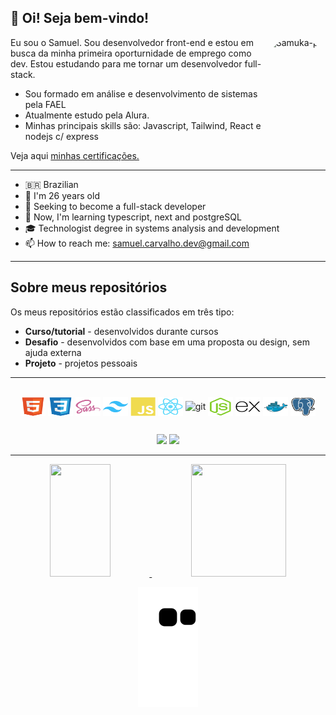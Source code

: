 ## 👋 Oi! Seja bem-vindo!
<img align="right" alt="Samuka-pic" height="150" style="border-radius:50px;" src="https://github.com/SamuraiSamuka.png">Eu sou o Samuel. Sou desenvolvedor front-end e estou em busca da minha primeira oporturnidade de emprego como dev. Estou estudando para me tornar um desenvolvedor full-stack.

* Sou formado em análise e desenvolvimento de sistemas pela FAEL
* Atualmente estudo pela Alura.
* Minhas principais skills são: Javascript, Tailwind, React e nodejs c/ express
<p>Veja aqui <a href="https://cursos.alura.com.br/user/samurai-samuka/fullCertificate/5d7bf0dfe87467a27c33386e149d7ed9">minhas certificações.</a></p>

<hr>

- 🇧🇷  Brazilian
- 👶 I'm 26 years old
- 👀 Seeking to become a full-stack developer
- 🌱 Now, I'm learning typescript, next and postgreSQL
- 🎓 Technologist degree in systems analysis and development
- 📫 How to reach me: samuel.carvalho.dev@gmail.com

<hr>
  
## Sobre meus repositórios
  Os meus repositórios estão classificados em três tipo:
  * **Curso/tutorial** - desenvolvidos durante cursos
  * **Desafio** - desenvolvidos com base em uma proposta ou design, sem ajuda externa
  * **Projeto** - projetos pessoais
<hr>

<div align=center style="display:flex, justify-content:space-between"><br>
  <div>
    <img align="center" alt="HTML" height="30" width="40" src="https://raw.githubusercontent.com/devicons/devicon/master/icons/html5/html5-original.svg">
    <img align="center" alt="CSS" height="30" width="40" src="https://raw.githubusercontent.com/devicons/devicon/master/icons/css3/css3-original.svg">
    <img align="center" alt="CSS" height="30" width="40" src="https://raw.githubusercontent.com/devicons/devicon/master/icons/sass/sass-original.svg">
    <img align="center" alt="CSS" height="30" width="40" src="https://raw.githubusercontent.com/devicons/devicon/master/icons/tailwindcss/tailwindcss-plain.svg">
    <img align="center" alt="Js" height="30" width="40" src="https://raw.githubusercontent.com/devicons/devicon/master/icons/javascript/javascript-plain.svg">
    <img align="center" alt="React" height="30" width="40" src="https://raw.githubusercontent.com/devicons/devicon/1119b9f84c0290e0f0b38982099a2bd027a48bf1/icons/react/react-original.svg">
    <img align="center" alt="git" height="30" width="40" src="https://cdn.jsdelivr.net/gh/devicons/devicon/icons/git/git-original.svg" />
    <img align="center" alt="NodeJs" height="30" width="40" src="https://raw.githubusercontent.com/devicons/devicon/master/icons/nodejs/nodejs-original.svg" />
    <img align="center" alt="Express" height="30" width="40" src="https://raw.githubusercontent.com/devicons/devicon/master/icons/express/express-original.svg" />
    <img align="center" alt="Docker" height="30" width="40" src="https://raw.githubusercontent.com/devicons/devicon/master/icons/docker/docker-original.svg" />
    <img align="center" alt="PostgreSQL" height="30" width="40" src="https://raw.githubusercontent.com/devicons/devicon/master/icons/postgresql/postgresql-original.svg" />
  </div>
  
  ##
  
  <div>
    <a href = "mailto:samuel.carvalho.dev@gmail.com"><img src="https://img.shields.io/badge/-Gmail-%23333?style=for-the-badge&logo=gmail&logoColor=white" target="_blank"></a>
    <a href="https://www.linkedin.com/in/samuel-silva-de-carvalho" target="_blank"><img src="https://img.shields.io/badge/-LinkedIn-%230077B5?style=for-the-badge&logo=linkedin&logoColor=white" target="_blank"></a> 
  </div>
</div>

<hr>
  
<div align="center">
  <a href="https://github.com/SamuraiSamuka">
  <img height="180em" width="44%" src="https://github-readme-stats.vercel.app/api?username=samuraisamuka&show_icons=true&theme=codeSTACKr&include_all_commits=true&count_private=true"/>
  <img height="180em" width="55%" src="https://github-readme-stats.vercel.app/api/top-langs/?username=samuraisamuka&layout=compact&langs_count=7&theme=codeSTACKr"/>
</div>

<div align=center> 
  
  ![Snake animation](https://github.com/samuraisamuka/samuraisamuka/blob/output/github-contribution-grid-snake.svg)
 
</div>
